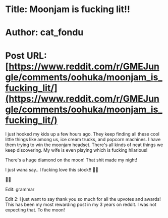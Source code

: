 # Title: Moonjam is fucking lit!!
# Author: cat_fondu
# Post URL: [https://www.reddit.com/r/GMEJungle/comments/oohuka/moonjam_is_fucking_lit/](https://www.reddit.com/r/GMEJungle/comments/oohuka/moonjam_is_fucking_lit/)


I just hooked my kids up a few hours ago. They keep finding all these cool little things like among us, ice cream trucks, and popcorn machines. I have them trying to win the moonjam headset. There's all kinds of neat things we keep discovering. My wife is even playing which is fucking hilarious!

There's a huge diamond on the moon! That shit made my night!

I just wana say.. I fucking love this stock!! 🚀🚀

🙌💎

Edit: grammar

Edit 2: I just want to say thank you so much for all the upvotes and awards! This has been my most rewarding post in my 3 years on reddit. I was not expecting that. To the moon!